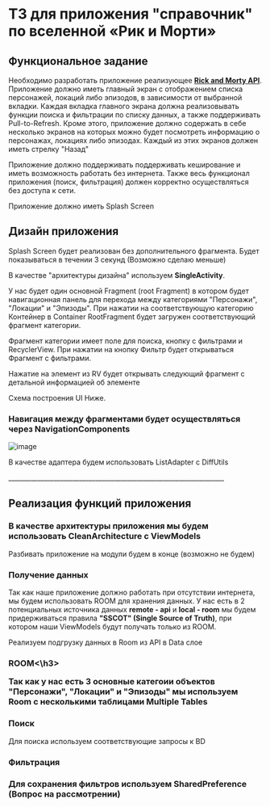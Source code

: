<h1>ТЗ для приложения "справочник" по вселенной «Рик и Морти»</h1>

<h2>Функциональное задание</h2>
<p>Необходимо разработать приложение реализующее <a href="https://rickandmortyapi.com/"><b>Rick and Morty API</b></a>.
Приложение должно иметь главный экран с отображением списка персонажей, локаций либо эпизодов, в зависимости от выбранной вкладки.
Каждая вкладка главного экрана должна реализовывать функции поиска и фильтрации по списку данных, а также поддерживать  Pull-to-Refresh.
Кроме этого, приложение должно содержать в себе несколько  экранов на которых можно будет посмотреть информацию о персонажах, локациях либо эпизодах.
Каждый из этих экранов должен иметь стрелку "Назад"</p>
<p>Приложение должно поддерживать поддерживать кеширование и иметь возможность работать без интернета. Также весь функционал приложения (поиск, фильтрация)
должен корректно осуществляться без доступа к сети.</p>
<p>Приложение должно иметь Splash Screen</p>

<h2>Дизайн приложения</h2>
<p>Splash Screen будет реализован без дополнительного фрагмента. Будет показываться в течении 3 секунд (Возможно сделаю меньше)</p>
<p>В качестве "архитектуры дизайна" используем <b>SingleActivity</b>.</p>
<p>У нас будет один основной Fragment (root Fragment) в котором будет навигационная панель для перехода между категориями "Персонажи", "Локации" и "Эпизоды".
При нажатии на соответствующую категорию Контейнер в Container RootFragment будет загружен соответствующий фрагмент категории.</p>

<p>Фрагмент категории имеет поле для поиска, кнопку с фильтрами и RecyclerView. При нажатии на кнопку Фильтр будет открываться Фрагмент с фильтрами.</p>
<p>Нажатие на элемент из RV будет открывать следующий фрагмент с детальной информацией об элементе</p>
<p>Схема построения UI Ниже.</p>
<h3>Навигация между фрагментами будет осуществляться через NavigationComponents</h3>

![image](https://user-images.githubusercontent.com/85056996/164718143-418e1659-019f-4253-afcf-5fb306d1b85d.png)

<p>В качестве адаптера будем использовать ListAdapter c DiffUtils</p>
___________________________________________________________________

<h2>Реализация функций приложения</h2>

<h3>В качестве архитектуры приложения мы будем использовать CleanArchitecture с ViewModels</h3>
<p>Разбивать приложение на модули будем в конце (возможно не будем)</p>

<h3>Получение данных</h3>
<p>Так как наше приложение должно работать при отсутствии интернета, мы будем использовать ROOM для хранения данных. У нас есть в 2 потенциальных источника данных <b>remote - api</b> и <b>local - room</b> мы будем придерживаться правила <b>"SSCOT" (Single Source of Truth)</b>, при котором наши ViewModels будут получать только из ROOM.</p>
<p>Реализуем подгрузку данных в Room из API в Data слое</p>
 
<h3>ROOM<\h3>
<p>Так как у нас есть 3 основные категоии объектов "Персонажи", "Локации" и "Эпизоды" мы используем Room с несколькими таблицами <b>Multiple Tables</b></p>
  
<h3>Поиск</h3>
<p>Для поиска используем соответствующие запросы к BD</p>

<h3>Фильтрация<h3>
<p>Для сохранения фильтров используем SharedPreference (Вопрос на рассмотрении)</p>
 
